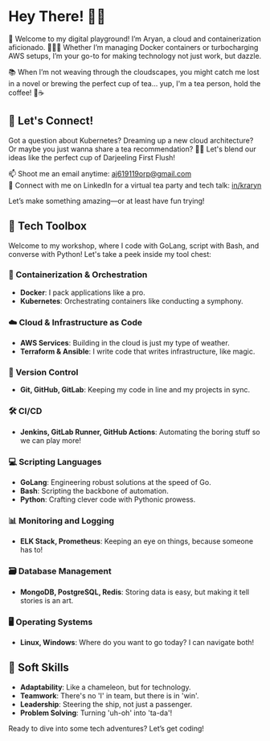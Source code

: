 # Hey There! 🌟👋

🚀 Welcome to my digital playground! I’m Aryan, a cloud and containerization aficionado. 🧙‍♂️✨ Whether I’m managing Docker containers or turbocharging AWS setups, I’m your go-to for making technology not just work, but dazzle.

📚 When I’m not weaving through the cloudscapes, you might catch me lost in a novel or brewing the perfect cup of tea... yup, I'm a tea person, hold the coffee! 📖☕ 

## 💌 Let's Connect!

Got a question about Kubernetes? Dreaming up a new cloud architecture? Or maybe you just wanna share a tea recommendation? 🌟🍵 
Let's blend our ideas like the perfect cup of Darjeeling First Flush!

📫 Shoot me an email anytime: [aj619119orp@gmail.com](mailto:aj619119orp@gmail.com)  
🔗 Connect with me on LinkedIn for a virtual tea party and tech talk: [in/kraryn](https://www.linkedin.com/in/kraryn)  

Let’s make something amazing—or at least have fun trying!

## 🚀 Tech Toolbox

Welcome to my workshop, where I code with GoLang, script with Bash, and converse with Python! Let's take a peek inside my tool chest:

### 🐳 Containerization & Orchestration
- **Docker**: I pack applications like a pro.
- **Kubernetes**: Orchestrating containers like conducting a symphony.

### ☁️ Cloud & Infrastructure as Code
- **AWS Services**: Building in the cloud is just my type of weather.
- **Terraform & Ansible**: I write code that writes infrastructure, like magic.

### 📝 Version Control
- **Git, GitHub, GitLab**: Keeping my code in line and my projects in sync.

### 🛠️ CI/CD
- **Jenkins, GitLab Runner, GitHub Actions**: Automating the boring stuff so we can play more!

### 💻 Scripting Languages
- **GoLang**: Engineering robust solutions at the speed of Go.
- **Bash**: Scripting the backbone of automation.
- **Python**: Crafting clever code with Pythonic prowess.

### 📊 Monitoring and Logging
- **ELK Stack, Prometheus**: Keeping an eye on things, because someone has to!

### 🗃️ Database Management
- **MongoDB, PostgreSQL, Redis**: Storing data is easy, but making it tell stories is an art.

### 🖥️ Operating Systems
- **Linux, Windows**: Where do you want to go today? I can navigate both!

## 🧠 Soft Skills
- **Adaptability**: Like a chameleon, but for technology.
- **Teamwork**: There's no 'I' in team, but there is in 'win'.
- **Leadership**: Steering the ship, not just a passenger.
- **Problem Solving**: Turning 'uh-oh' into 'ta-da'!

Ready to dive into some tech adventures? Let’s get coding!
